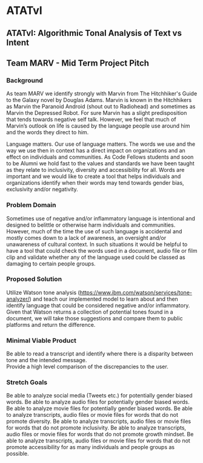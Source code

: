 # ATATvI
## ATATvI: Algorithmic Tonal Analysis of Text vs Intent

## Team MARV - Mid Term Project Pitch

### Background
As team MARV we identify strongly with Marvin from The Hitchhiker's Guide to the Galaxy novel by Douglas Adams. Marvin is known in the Hitchhikers as Marvin the Paranoid Android (shout out to Radiohead) and sometimes as Marvin the Depressed Robot. For sure Marvin has a slight predisposition that tends towards negative self talk. However, we feel that much of Marvin’s outlook on life is caused by the language people use around him and the words they direct to him.

Language matters. Our use of language matters. The words we use and the way we use then in context has a direct impact on organizations and an effect on individuals and communities. As Code Fellows students and soon to be Alumni we hold fast to the values and standards we have been taught as they relate to inclusivity, diversity and accessibility for all. Words are important and we would like to create a tool that helps individuals and organizations identify when their words may tend towards gender bias, exclusivity and/or negativity.


### Problem Domain
Sometimes use of negative and/or inflammatory language is intentional and designed to belittle or otherwise harm individuals and communities. However, much of the time the use of such language is accidental and mostly comes down to a lack of awareness, an oversight and/or unawareness of cultural context. In such situations it would be helpful to have a tool that could check the words used in a document, audio file or film clip and validate whether any of the language used could be classed as damaging to certain people groups.


### Proposed Solution
Utilize Watson tone analysis (https://www.ibm.com/watson/services/tone-analyzer/) and teach our implemented model to learn about and then identify language that could be considered negative and/or inflammatory. Given that Watson returns a collection of potential tones found in a document, we will take those suggestions and compare them to public platforms and return the difference.

### Minimal Viable Product
Be able to read a transcript and identify where there is a disparity between tone and the intended message.  
Provide a high level comparison of the discrepancies to the user.


### Stretch Goals
Be able to analyze social media (Tweets etc.) for potentially gender biased words.
Be able to analyze audio files for potentially gender biased words.
Be able to analyze movie files for potentially gender biased words.
Be able to analyze transcripts, audio files or movie files for words that do not promote diversity.
Be able to analyze transcripts, audio files or movie files for words that do not promote inclusivity.
Be able to analyze transcripts, audio files or movie files for words that do not promote growth mindset.
Be able to analyze transcripts, audio files or movie files for words that do not promote accessibility for as many individuals and people groups as possible.

